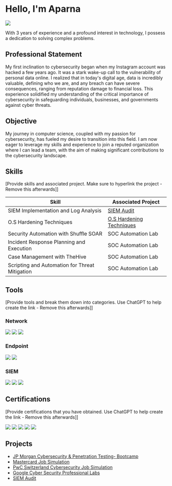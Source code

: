 # Hello, I'm Aparna
<a href="https://www.linkedin.com/in/aparnavnair1993/"><img src="https://img.shields.io/badge/-LinkedIn-0072b1?&style=for-the-badge&logo=linkedin&logoColor=white" /></a>



With 3 years of experience and a profound interest in technology, I possess a dedication to solving complex problems.

## Professional Statement

My first inclination to cybersecurity began when my Instagram account was hacked a few years ago. It was a stark wake-up call to the vulnerability of personal data online. I realized that in today's digital age, data is incredibly valuable, defining who we are, and any breach can have severe consequences, ranging from reputation damage to financial loss. This experience solidified my understanding of the critical importance of cybersecurity in safeguarding individuals, businesses, and governments against cyber threats.


## Objective


My journey in computer science, coupled with my passion for cybersecurity, has fueled my desire to transition into this field. I am now eager to leverage my skills and experience to join a reputed organization where I can lead a team, with the aim of making significant contributions to the cybersecurity landscape.

## Skills
[Provide skills and associated project. Make sure to hyperlink the project - Remove this afterwards]]

| Skill                                         | Associated Project         |
|-----------------------------------------------|----------------------------|
| SIEM Implementation and Log Analysis          | <a href="https://github.com/aparnair/SIEM-Audit/blob/main/README.md">SIEM Audit</a>|
| O.S Hardening Techniques | <a href="https://github.com/aparnair/O.S">O.S Hardening Techniques</a>|
| Security Automation with Shuffle SOAR         | SOC Automation Lab|
| Incident Response Planning and Execution      | SOC Automation Lab|
| Case Management with TheHive                  | SOC Automation Lab|
| Scripting and Automation for Threat Mitigation | SOC Automation Lab|

## Tools
[Provide tools and break them down into categories. Use ChatGPT to help create the link - Remove this afterwards]]

### Network
<div>
    <img src="https://img.shields.io/badge/-Wireshark-1679A7?&style=for-the-badge&logo=Wireshark&logoColor=white" />
    <img src="https://img.shields.io/badge/-Suricata-EF3B2D?&style=for-the-badge&logo=Suricata&logoColor=white" />
    <img src="https://img.shields.io/badge/-Zeek-777BB4?&style=for-the-badge&logo=Zeek&logoColor=white" />
</div>

### Endpoint
<div>
    <img src="https://img.shields.io/badge/-Microsoft_Defender_for_Endpoint-00A4EF?&style=for-the-badge&logo=Microsoft&logoColor=white" />
    <img src="https://img.shields.io/badge/-Velociraptor-4B275F?&style=for-the-badge&logo=Velociraptor&logoColor=white" />
</div>

### SIEM
<div>
    <img src="https://img.shields.io/badge/-Microsoft_Sentinel-0078D4?&style=for-the-badge&logo=Microsoft&logoColor=white" />
    <img src="https://img.shields.io/badge/-Splunk-000000?&style=for-the-badge&logo=Splunk&logoColor=white" />
    <img src="https://img.shields.io/badge/-Elastic-005571?&style=for-the-badge&logo=Elastic&logoColor=white" />
</div>

## Certifications
[Provide certifications that you have obtained. Use ChatGPT to help create the link - Remove this afterwards]]
<div>
<img src="https://img.shields.io/badge/-Security%2B-FF0000?&style=for-the-badge&logo=CompTIA&logoColor=white" />
<img src="https://img.shields.io/badge/-Network%2B-007ACC?&style=for-the-badge&logo=CompTIA&logoColor=white" />
<img src="https://img.shields.io/badge/-A%2B-4D4D4D?&style=for-the-badge&logo=CompTIA&logoColor=white" />
<img src="https://img.shields.io/badge/-CDSA-006400?&style=for-the-badge&logoColor=white" />
<img src="https://img.shields.io/badge/-CCD-000080?&style=for-the-badge&logoColor=white" />
</div>

## Projects
- <a href="https://drive.google.com/file/d/1gC37xq4a3ely8PTqFSw43D0C0Bg1H0UU/view?usp=sharing">JP Morgan Cybersecurity & Penetration Testing- Bootcamp</a>
- <a href= "https://drive.google.com/file/d/1LZoJxEbkEgDstwHH89twa5Glju56snzR/view?usp=sharing">Mastercard Job Simulation</a>
- <a href= "https://drive.google.com/file/d/1tmRE4tkOS2HZFwNMwLaLCUb7LsRSOone/view?usp=sharing">PwC Switzerland Cybersecurity Job Simulation</a>
- <a href= "https://github.com/aparnair/O.S">Google Cyber Security Professional Labs</a>
- <a href="https://github.com/aparnair/SIEM-Audit/blob/main/README.md">SIEM Audit</a>
  

